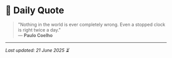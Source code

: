 # 📜 Daily Quote

> "Nothing in the world is ever completely wrong. Even a stopped clock is right twice a day."  
> — **Paulo Coelho**

---

_Last updated: 21 June 2025 ⏳_

